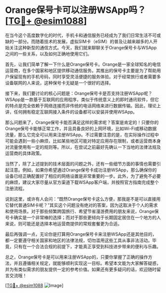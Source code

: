 # Orange保号卡可以注册WSApp吗？[[TG💪+ @esim1088](https://t.me/s/esim1088)]

在当今这个高度数字化的时代，手机卡和通信服务已经成为了我们日常生活不可或缺的一部分。而随着技术的发展，虚拟SIM卡（eSIM）的普及让越来越多的人开始关注这种新型的通信方式。今天，我们就来聊聊关于Orange保号卡与WSApp之间的一些关系，以及如何正确地使用它们。

首先，让我们简单了解一下什么是Orange保号卡。Orange是一家全球知名的电信运营商，在多个国家和地区提供移动通信服务。其推出的保号卡主要是为了帮助用户保留现有的手机号码，同时享受灵活便捷的服务体验。对于经常旅行或者需要多设备联网的人来说，这种保号卡无疑是一个很好的选择。

接下来，我们要讨论的核心问题是：Orange保号卡是否支持注册WSApp呢？WSApp是一款基于互联网的应用程序，类似于传统意义上的即时通讯软件，但它的特点是完全依赖于网络连接而非传统的电话网络来进行数据传输。因此，理论上讲，任何拥有稳定互联网接入条件的设备都可以安装并使用WSApp。

那么问题来了，Orange保号卡能否满足这样的需求呢？答案是肯定的！只要你的Orange保号卡能够正常工作，并且具备良好的上网环境，比如Wi-Fi或移动数据流量，那么它完全可以用来注册WSApp。不过需要注意的是，在实际操作过程中可能会遇到一些小麻烦，比如某些地区可能对特定应用存在限制，或者运营商本身对流量使用有一定的规则等。所以，在尝试之前最好先确认一下当地的法律法规及运营商的具体政策。

当然了，除了上述提到的技术层面的问题之外，还有一些细节方面的事情也需要引起注意。例如，如果你希望通过Orange保号卡成功注册WSApp，那么确保你的设备已经正确配置好了相应的网络设置是非常重要的一步。此外，为了避免不必要的麻烦，建议大家尽量从官方渠道下载WSApp客户端，并按照官方指南完成整个注册流程。

说到这里，或许有人会问：“既然Orange保号卡这么方便，那我是不是可以直接用它替代普通SIM卡呢？”其实这个问题没有绝对的答案，因为这取决于个人的需求和使用场景。对于那些频繁跨国旅行、希望节省漫游费用的朋友来说，Orange保号卡确实是一个非常棒的选择；而对于那些更倾向于长期固定居住在一个地方的人来说，则可能还是选择本地运营商提供的常规套餐更为合适。

最后再强调一点，无论你是打算用Orange保号卡来注册WSApp还是其他目的，都一定要遵守相关国家和地区的法律法规，切勿滥用这些工具从事非法活动。毕竟，只有在一个合法合规的前提下，才能真正享受到科技进步带来的便利与乐趣。

总之，Orange保号卡是可以用来注册WSApp的，只要你掌握了正确的操作方法，并且遵循相关规定，就能够顺利实现这一目标。希望本文能为大家解答疑惑，并为有类似需求的朋友提供一定的参考价值。如果还有更多疑问的话，欢迎随时留言交流哦！

[[TG💪+ @esim1088](https://t.me/s/esim1088) ![Image](https://i.postimg.cc/4NQfJmqS/Snipaste-2025-05-13-00-14-12.png)]